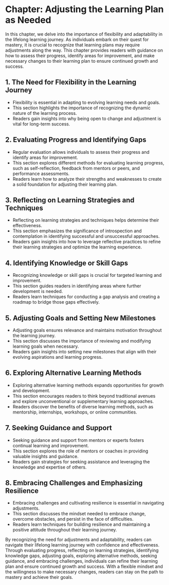 Chapter: Adjusting the Learning Plan as Needed
==============================================

In this chapter, we delve into the importance of flexibility and adaptability in the lifelong learning journey. As individuals embark on their quest for mastery, it is crucial to recognize that learning plans may require adjustments along the way. This chapter provides readers with guidance on how to assess their progress, identify areas for improvement, and make necessary changes to their learning plan to ensure continued growth and success.

**1. The Need for Flexibility in the Learning Journey**
-------------------------------------------------------

* Flexibility is essential in adapting to evolving learning needs and goals.
* This section highlights the importance of recognizing the dynamic nature of the learning process.
* Readers gain insights into why being open to change and adjustment is vital for long-term success.

**2. Evaluating Progress and Identifying Gaps**
-----------------------------------------------

* Regular evaluation allows individuals to assess their progress and identify areas for improvement.
* This section explores different methods for evaluating learning progress, such as self-reflection, feedback from mentors or peers, and performance assessments.
* Readers learn how to analyze their strengths and weaknesses to create a solid foundation for adjusting their learning plan.

**3. Reflecting on Learning Strategies and Techniques**
-------------------------------------------------------

* Reflecting on learning strategies and techniques helps determine their effectiveness.
* This section emphasizes the significance of introspection and contemplation in identifying successful and unsuccessful approaches.
* Readers gain insights into how to leverage reflective practices to refine their learning strategies and optimize the learning experience.

**4. Identifying Knowledge or Skill Gaps**
------------------------------------------

* Recognizing knowledge or skill gaps is crucial for targeted learning and improvement.
* This section guides readers in identifying areas where further development is needed.
* Readers learn techniques for conducting a gap analysis and creating a roadmap to bridge those gaps effectively.

**5. Adjusting Goals and Setting New Milestones**
-------------------------------------------------

* Adjusting goals ensures relevance and maintains motivation throughout the learning journey.
* This section discusses the importance of reviewing and modifying learning goals when necessary.
* Readers gain insights into setting new milestones that align with their evolving aspirations and learning progress.

**6. Exploring Alternative Learning Methods**
---------------------------------------------

* Exploring alternative learning methods expands opportunities for growth and development.
* This section encourages readers to think beyond traditional avenues and explore unconventional or supplementary learning approaches.
* Readers discover the benefits of diverse learning methods, such as mentorship, internships, workshops, or online communities.

**7. Seeking Guidance and Support**
-----------------------------------

* Seeking guidance and support from mentors or experts fosters continual learning and improvement.
* This section explores the role of mentors or coaches in providing valuable insights and guidance.
* Readers gain strategies for seeking assistance and leveraging the knowledge and expertise of others.

**8. Embracing Challenges and Emphasizing Resilience**
------------------------------------------------------

* Embracing challenges and cultivating resilience is essential in navigating adjustments.
* This section discusses the mindset needed to embrace change, overcome obstacles, and persist in the face of difficulties.
* Readers learn techniques for building resilience and maintaining a positive attitude throughout their learning journey.

By recognizing the need for adjustments and adaptability, readers can navigate their lifelong learning journey with confidence and effectiveness. Through evaluating progress, reflecting on learning strategies, identifying knowledge gaps, adjusting goals, exploring alternative methods, seeking guidance, and embracing challenges, individuals can refine their learning plan and ensure continued growth and success. With a flexible mindset and the willingness to make necessary changes, readers can stay on the path to mastery and achieve their goals.
